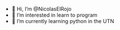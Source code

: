 - 👋 Hi, I’m @NicolasElRojo
- 👀 I’m interested in learn to program
- 🌱 I’m currently learning python in the UTN

<!---
NicolasElRojo/NicolasElRojo is a ✨ special ✨ repository because its `README.md` (this file) appears on your GitHub profile.
You can click the Preview link to take a look at your changes.
--->
